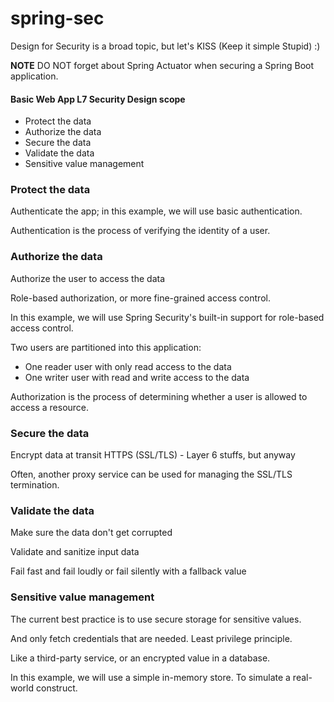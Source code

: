 # spring-sec

Design for Security is a broad topic, but let's KISS (Keep it simple Stupid) :)

**NOTE** DO NOT forget about Spring Actuator when securing a Spring Boot application.

#### Basic Web App L7 Security Design scope

* Protect the data
* Authorize the data
* Secure the data
* Validate the data
* Sensitive value management

### Protect the data

Authenticate the app; in this example, we will use basic authentication.

Authentication is the process of verifying the identity of a user.

### Authorize the data

Authorize the user to access the data

Role-based authorization, or more fine-grained access control.

In this example, we will use Spring Security's built-in support for role-based access control.

Two users are partitioned into this application:

* One reader user with only read access to the data
* One writer user with read and write access to the data

Authorization is the process of determining whether a user is allowed to access a resource.

### Secure the data

Encrypt data at transit HTTPS (SSL/TLS) - Layer 6 stuffs, but anyway

Often, another proxy service can be used for managing the SSL/TLS termination.

### Validate the data

Make sure the data don't get corrupted

Validate and sanitize input data

Fail fast and fail loudly or fail silently with a fallback value

### Sensitive value management

The current best practice is to use secure storage for sensitive values.

And only fetch credentials that are needed. Least privilege principle.

Like a third-party service, or an encrypted value in a database.

In this example, we will use a simple in-memory store. To simulate a real-world construct.